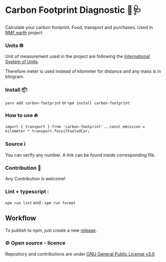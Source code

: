 # Carbon Footprint Diagnostic 👣🩺

Calculate your carbon footprint. Food, transport and purchases.
Used in [NMF.earth](https://nmf.earth/) project

### Units 🌐

Unit of measurement used in the project are following the [International System of Units](https://simple.wikipedia.org/wiki/International_System_of_Units).

Therefore meter is used instead of kilometer for distance and any mass is in kilogram.

### Install 📦

`yarn add carbon-footprint`
or
`npm install carbon-footprint`

### How to use 🔥

`import { transport } from 'carbon-footprint'`
...
`const emission = kilometer * transport.fossilFueledCar;`

### Source ℹ️

You can verify any number. A link can be found inside corresponding file.

### Contribution 🙋

Any Contribution is welcome!

### Lint + typescript :

`npm run lint`
and :
`npm run format`

## Workflow

To publish to npm, just create a new [release](https://github.com/NotMyFaultEarth/carbon-footprint/releases).

### ©️ Open source - licence

Repository and contributions are under [GNU General Public License v3.0](https://github.com/NotMyFaultEarth/carbon-footprint/blob/master/LICENSE)
